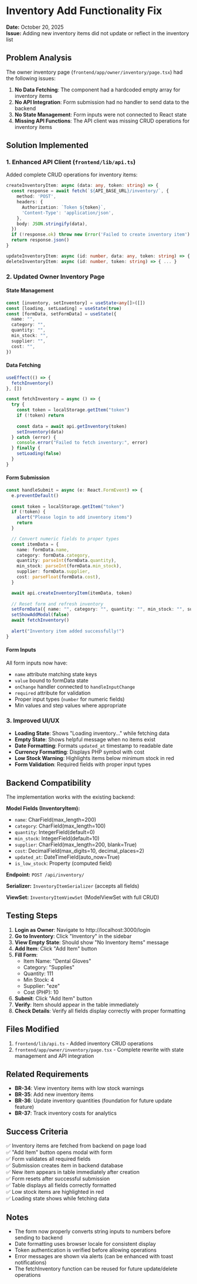 # Inventory Add Functionality Fix

**Date:** October 20, 2025  
**Issue:** Adding new inventory items did not update or reflect in the inventory list

## Problem Analysis

The owner inventory page (`frontend/app/owner/inventory/page.tsx`) had the following issues:

1. **No Data Fetching**: The component had a hardcoded empty array for inventory items
2. **No API Integration**: Form submission had no handler to send data to the backend
3. **No State Management**: Form inputs were not connected to React state
4. **Missing API Functions**: The API client was missing CRUD operations for inventory items

## Solution Implemented

### 1. Enhanced API Client (`frontend/lib/api.ts`)

Added complete CRUD operations for inventory items:

```typescript
createInventoryItem: async (data: any, token: string) => {
  const response = await fetch(`${API_BASE_URL}/inventory/`, {
    method: 'POST',
    headers: {
      Authorization: `Token ${token}`,
      'Content-Type': 'application/json',
    },
    body: JSON.stringify(data),
  })
  if (!response.ok) throw new Error('Failed to create inventory item')
  return response.json()
}

updateInventoryItem: async (id: number, data: any, token: string) => { ... }
deleteInventoryItem: async (id: number, token: string) => { ... }
```

### 2. Updated Owner Inventory Page

#### State Management
```typescript
const [inventory, setInventory] = useState<any[]>([])
const [loading, setLoading] = useState(true)
const [formData, setFormData] = useState({
  name: "",
  category: "",
  quantity: "",
  min_stock: "",
  supplier: "",
  cost: "",
})
```

#### Data Fetching
```typescript
useEffect(() => {
  fetchInventory()
}, [])

const fetchInventory = async () => {
  try {
    const token = localStorage.getItem("token")
    if (!token) return
    
    const data = await api.getInventory(token)
    setInventory(data)
  } catch (error) {
    console.error("Failed to fetch inventory:", error)
  } finally {
    setLoading(false)
  }
}
```

#### Form Submission
```typescript
const handleSubmit = async (e: React.FormEvent) => {
  e.preventDefault()
  
  const token = localStorage.getItem("token")
  if (!token) {
    alert("Please login to add inventory items")
    return
  }

  // Convert numeric fields to proper types
  const itemData = {
    name: formData.name,
    category: formData.category,
    quantity: parseInt(formData.quantity),
    min_stock: parseInt(formData.min_stock),
    supplier: formData.supplier,
    cost: parseFloat(formData.cost),
  }

  await api.createInventoryItem(itemData, token)
  
  // Reset form and refresh inventory
  setFormData({ name: "", category: "", quantity: "", min_stock: "", supplier: "", cost: "" })
  setShowAddModal(false)
  await fetchInventory()
  
  alert("Inventory item added successfully!")
}
```

#### Form Inputs
All form inputs now have:
- `name` attribute matching state keys
- `value` bound to formData state
- `onChange` handler connected to `handleInputChange`
- `required` attribute for validation
- Proper input types (`number` for numeric fields)
- Min values and step values where appropriate

### 3. Improved UI/UX

- **Loading State**: Shows "Loading inventory..." while fetching data
- **Empty State**: Shows helpful message when no items exist
- **Date Formatting**: Formats `updated_at` timestamp to readable date
- **Currency Formatting**: Displays PHP symbol with cost
- **Low Stock Warning**: Highlights items below minimum stock in red
- **Form Validation**: Required fields with proper input types

## Backend Compatibility

The implementation works with the existing backend:

**Model Fields (InventoryItem):**
- `name`: CharField(max_length=200)
- `category`: CharField(max_length=100)
- `quantity`: IntegerField(default=0)
- `min_stock`: IntegerField(default=10)
- `supplier`: CharField(max_length=200, blank=True)
- `cost`: DecimalField(max_digits=10, decimal_places=2)
- `updated_at`: DateTimeField(auto_now=True)
- `is_low_stock`: Property (computed field)

**Endpoint:** `POST /api/inventory/`

**Serializer:** `InventoryItemSerializer` (accepts all fields)

**ViewSet:** `InventoryItemViewSet` (ModelViewSet with full CRUD)

## Testing Steps

1. **Login as Owner**: Navigate to http://localhost:3000/login
2. **Go to Inventory**: Click "Inventory" in the sidebar
3. **View Empty State**: Should show "No Inventory Items" message
4. **Add Item**: Click "Add Item" button
5. **Fill Form**:
   - Item Name: "Dental Gloves"
   - Category: "Supplies"
   - Quantity: 111
   - Min Stock: 4
   - Supplier: "eze"
   - Cost (PHP): 10
6. **Submit**: Click "Add Item" button
7. **Verify**: Item should appear in the table immediately
8. **Check Details**: Verify all fields display correctly with proper formatting

## Files Modified

1. `frontend/lib/api.ts` - Added inventory CRUD operations
2. `frontend/app/owner/inventory/page.tsx` - Complete rewrite with state management and API integration

## Related Requirements

- **BR-34**: View inventory items with low stock warnings
- **BR-35**: Add new inventory items
- **BR-36**: Update inventory quantities (foundation for future update feature)
- **BR-37**: Track inventory costs for analytics

## Success Criteria

✅ Inventory items are fetched from backend on page load  
✅ "Add Item" button opens modal with form  
✅ Form validates all required fields  
✅ Submission creates item in backend database  
✅ New item appears in table immediately after creation  
✅ Form resets after successful submission  
✅ Table displays all fields correctly formatted  
✅ Low stock items are highlighted in red  
✅ Loading state shows while fetching data  

## Notes

- The form now properly converts string inputs to numbers before sending to backend
- Date formatting uses browser locale for consistent display
- Token authentication is verified before allowing operations
- Error messages are shown via alerts (can be enhanced with toast notifications)
- The fetchInventory function can be reused for future update/delete operations
